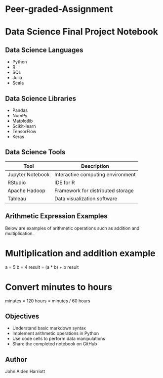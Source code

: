 # Peer-graded-Assignment
# Data Science Final Project Notebook
## Data Science Languages
- Python
- R
- SQL
- Julia
- Scala
## Data Science Libraries
- Pandas
- NumPy
- Matplotlib
- Scikit-learn
- TensorFlow
- Keras
## Data Science Tools
| Tool             | Description                         |
|------------------|-------------------------------------|
| Jupyter Notebook | Interactive computing environment   |
| RStudio          | IDE for R                           |
| Apache Hadoop    | Framework for distributed storage   |
| Tableau          | Data visualization software         |
## Arithmetic Expression Examples
Below are examples of arithmetic operations such as addition and multiplication.
# Multiplication and addition example
a = 5
b = 4
result = (a * b) + b
result
# Convert minutes to hours
minutes = 120
hours = minutes / 60
hours
## Objectives
- Understand basic markdown syntax
- Implement arithmetic operations in Python
- Use code cells to perform data manipulations
- Share the completed notebook on GitHub
## Author
John Aiden Harriott
